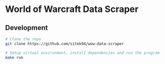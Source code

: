 # World of Warcraft Data Scraper

## Development

```bash
# Clone the repo
git clone https://github.com/sitek94/wow-data-scraper

# Setup virtual environment, install dependencies and run the program
make run
```